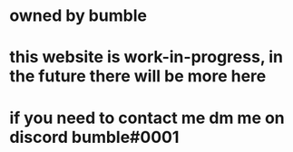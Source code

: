 # owned by bumble
# this website is work-in-progress, in the future there will be more here
# if you need to contact me dm me on discord bumble#0001
